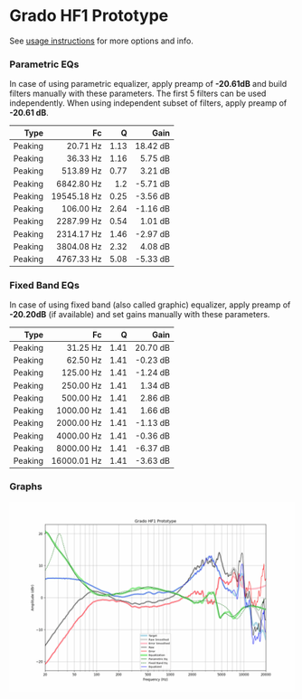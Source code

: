 # Grado HF1 Prototype
See [usage instructions](https://github.com/jaakkopasanen/AutoEq#usage) for more options and info.

### Parametric EQs
In case of using parametric equalizer, apply preamp of **-20.61dB** and build filters manually
with these parameters. The first 5 filters can be used independently.
When using independent subset of filters, apply preamp of **-20.61 dB**.

| Type    | Fc          |    Q | Gain     |
|--------:|------------:|-----:|---------:|
| Peaking | 20.71 Hz    | 1.13 | 18.42 dB |
| Peaking | 36.33 Hz    | 1.16 | 5.75 dB  |
| Peaking | 513.89 Hz   | 0.77 | 3.21 dB  |
| Peaking | 6842.80 Hz  | 1.2  | -5.71 dB |
| Peaking | 19545.18 Hz | 0.25 | -3.56 dB |
| Peaking | 106.00 Hz   | 2.64 | -1.16 dB |
| Peaking | 2287.99 Hz  | 0.54 | 1.01 dB  |
| Peaking | 2314.17 Hz  | 1.46 | -2.97 dB |
| Peaking | 3804.08 Hz  | 2.32 | 4.08 dB  |
| Peaking | 4767.33 Hz  | 5.08 | -5.33 dB |

### Fixed Band EQs
In case of using fixed band (also called graphic) equalizer, apply preamp of **-20.20dB**
(if available) and set gains manually with these parameters.

| Type    | Fc          |    Q | Gain     |
|--------:|------------:|-----:|---------:|
| Peaking | 31.25 Hz    | 1.41 | 20.70 dB |
| Peaking | 62.50 Hz    | 1.41 | -0.23 dB |
| Peaking | 125.00 Hz   | 1.41 | -1.24 dB |
| Peaking | 250.00 Hz   | 1.41 | 1.34 dB  |
| Peaking | 500.00 Hz   | 1.41 | 2.86 dB  |
| Peaking | 1000.00 Hz  | 1.41 | 1.66 dB  |
| Peaking | 2000.00 Hz  | 1.41 | -1.13 dB |
| Peaking | 4000.00 Hz  | 1.41 | -0.36 dB |
| Peaking | 8000.00 Hz  | 1.41 | -6.37 dB |
| Peaking | 16000.01 Hz | 1.41 | -3.63 dB |

### Graphs
![](./Grado%20HF1%20Prototype.png)
